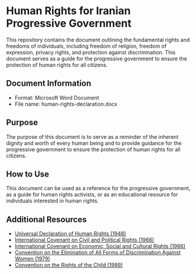 # Human Rights for Iranian Progressive Government

This repository contains the document outlining the fundamental rights and freedoms of individuals, including freedom of religion, freedom of expression, privacy rights, and protection against discrimination. This document serves as a guide for the progressive government to ensure the protection of human rights for all citizens.

## Document Information
- Format: Microsoft Word Document
- File name: human-rights-declaration.docx

## Purpose
The purpose of this document is to serve as a reminder of the inherent dignity and worth of every human being and to provide guidance for the progressive government to ensure the protection of human rights for all citizens.

## How to Use
This document can be used as a reference for the progressive government, as a guide for human rights activists, or as an educational resource for individuals interested in human rights.

## Additional Resources
- [Universal Declaration of Human Rights (1948)](https://www.un.org/en/universal-declaration-human-rights/)
- [International Covenant on Civil and Political Rights (1966)](https://www.ohchr.org/en/professionalinterest/pages/ccpr.aspx)
- [International Covenant on Economic, Social and Cultural Rights (1966)](https://www.ohchr.org/en/professionalinterest/pages/cescr.aspx)
- [Convention on the Elimination of All Forms of Discrimination Against Women (1979)](https://www.un.org/womenwatch/daw/cedaw/)
- [Convention on the Rights of the Child (1989)](https://www.ohchr.org/en/professionalinterest/pages/crc.aspx)
